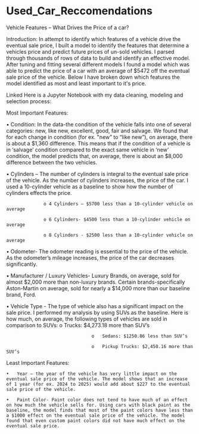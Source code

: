 # Used_Car_Reccomendations
Vehicle Features – What Drives the Price of a car?
 
Introduction: In attempt to identify which features of a vehicle drive the eventual sale price, I built a model to identify the features that determine a vehicles price and predict future prices of un-sold vehicles. I parsed through thousands of rows of data to build and identify an effective model. After tuning and fitting several different models I found a model which was able to predict the price of a car with an average of $5472 off the eventual sale price of the vehicle. Below I have broken down which features the model identified as most and least important to it's price.

Linked Here is a Jupyter Notebook with my data cleaning, modeling and selection process: 

Most Important Features:

•	Condition: In the data-the condition of the vehicle falls into one of several categories: new, like new, excellent, good, fair and salvage. We found that for each change in condition (for ex. "new” to “like new”), on average, there is about a $1,360 difference. This means that if the condition of a vehicle is in ‘salvage’ condition compared to the exact same vehicle in ‘new’ condition, the model predicts that, on average, there is about an $8,000 difference between the two vehicles.

•	Cylinders – The number of cylinders is integral to the eventual sale price of the vehicle. As the number of cylinders increases, the price of the car.
              I used a 10-cylinder vehicle as a baseline to show how the number of cylinders effects the price.
              
                  o	4 Cylinders – $5700 less than a 10-cylinder vehicle on average
                  
                  o	6 Cylinders- $4500 less than a 10-cylinder vehicle on average
                  
                  o	8 Cylinders - $2500 less than a 10-cylinder vehicle on average
                  
•	Odometer- The odometer reading is essential to the price of the vehicle. As the odometer’s mileage increases, the price of the car decreases significantly.

•	Manufacturer / Luxury Vehicles- Luxury Brands, on average, sold for almost $2,000 more than non-luxury brands. 
                                  Certain brands-specifically Aston-Martin on average, sold for nearly a $14,000 more than our baseline brand, Ford.
                                  
•	Vehicle Type - The type of vehicle also has a significant impact on the sale price. I performed my analysis by using SUVs as the baseline. 
                  Here is how much, on average, the following types of vehicles are sold in comparison to SUVs: 
                                    o	Trucks: $4,273.18 more than SUV’s
                                    
                                    o	Sedans: $1250.86 less than SUV’s
                                    
                                    o	Pickup Trucks: $2,450.16 more than SUV’s
      
Least Important Features:

    •	Year – the year of the vehicle has very little impact on the eventual sale price of the vehicle. The model shows that an increase of 1 year (for ex. 2024 to 2025) would add about $227 to the eventual sale price of the vehicle.
    
    •	Paint Color- Paint color does not tend to have much of an effect on how much the vehicle sells for. Using cars with black paint as the baseline, the model finds that most of the paint colors have less than a $1000 effect on the eventual sale price of the vehicle. The model found that even custom paint colors did not have much effect on the eventual sale price.

 



